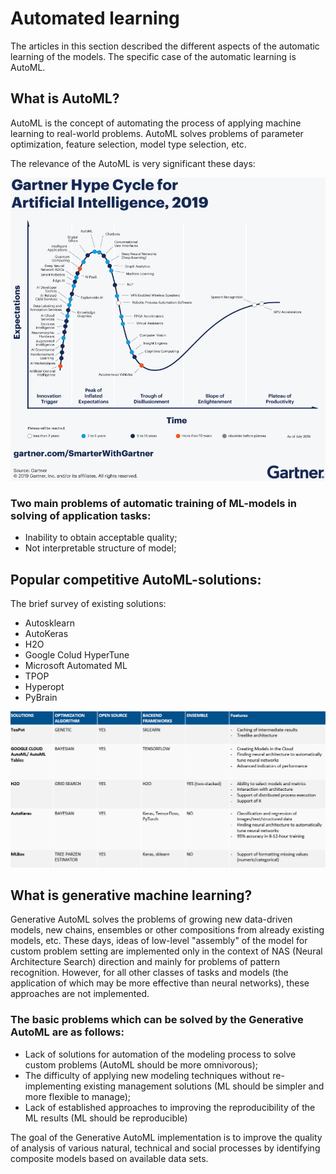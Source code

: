 # Automated learning

The articles in this section described the different aspects of the automatic learning of the models. The specific case of the automatic learning is AutoML.

## What is AutoML?
AutoML is the concept of automating the process of applying machine learning to real-world problems. AutoML solves problems of parameter optimization, feature selection, model type selection, etc.

The relevance of the AutoML is very significant these days:

<img src="img/autoMLrelevance.png" alt="drawing" width="700"/>

### Two main problems of automatic training of ML-models in solving of application tasks:
* Inability to obtain acceptable quality;
* Not interpretable structure of model;
 
## Popular competitive AutoML-solutions:
The brief survey of existing solutions:
* Autosklearn
* AutoKeras
* H2O
* Google Colud HyperTune
* Microsoft Automated ML
* TPOP
* Hyperopt
* PyBrain

<img src="img/autoMLsolutions.png" alt="drawing" width="700"/>


## What is generative machine learning?
Generative AutoML solves the problems of growing new data-driven models, new chains, ensembles or other compositions from already existing models, etc. These days, ideas of low-level "assembly" of the model for custom problem setting are implemented only in the context of NAS (Neural Architecture Search) direction and mainly for problems of pattern recognition. However, for all other classes of tasks and models (the application of which may be more effective than neural networks), these approaches are not implemented.
### The basic problems which can be solved by the Generative AutoML are as follows:
* Lack of solutions for automation of the modeling process to solve custom problems (AutoML should be more omnivorous);
* The difficulty of applying new modeling techniques without re-implementing existing management solutions (ML should be simpler and more flexible to manage);
* Lack of established approaches to improving the reproducibility of the ML results (ML should be reproducible)
 
The goal of the Generative AutoML implementation is to improve the quality of analysis of various natural, technical and social processes by identifying composite models based on available data sets.
